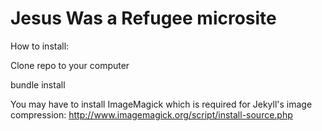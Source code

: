 # Jesus Was a Refugee microsite
How to install:

Clone repo to your computer

bundle install

You may have to install ImageMagick which is required
for Jekyll's image compression:
http://www.imagemagick.org/script/install-source.php



